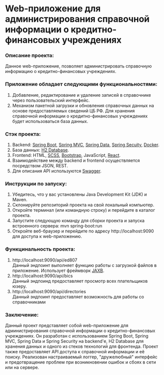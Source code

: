 # Web-приложение для администрирования справочной информации о кредитно-финансовых учреждениях

### Описание проекта:  
Данное web-приложение, позволяет администрировать справочную информацию о кредитно-финансовых учреждениях. 

### Приложение обладает следующими функциональностями:  
1. Добавление, редактирование и удаление записей в справочнике через пользовательский интерфейс.
2. Механизм пакетной загрузки и обновления справочных данных на основе предоставляемых сведений ЦБ РФ.
Для хранения справочной информации о кредитно-финансовых учреждениях будет использоваться база данных.

### Стэк проекта:  
1. Backend: [Spring Boot](https://spring.io/projects/spring-boot), [Spring MVC](https://docs.spring.io/spring-framework/docs/3.2.x/spring-framework-reference/html/mvc.html), [Spring Data](https://spring.io/projects/spring-data-jpa), [Spring Secuity](https://spring.io/projects/spring-security), [Docker](https://www.docker.com/).  
2. База данных: [H2 Database](https://www.h2database.com/html/main.html).  
3. Frontend: HTML, [SCSS](https://sass-lang.com/), [Bootstrap](https://getbootstrap.com/), JavaScript, [React](https://react.dev/).   
4. Взаимодействие между backend и frontend осуществляется посредством JSON, REST.  
5. Для описания API используются [Swagger](https://swagger.io/tools/swagger-ui/).  

### Инструкции по запуску:
1. Убедитесь, что у вас установлены Java Development Kit (JDK) и Maven.
2. Склонируйте репозиторий проекта на свой локальный компьютер.
3. Откройте терминал (или командную строку) и перейдите в каталог проекта.
4. Запустите следующую команду для сборки проекта и запуска встроенного сервера:
mvn spring-boot:run
5. Откройте веб-браузер и перейдите по адресу http://localhost:9090 для доступа к web-приложению.

### Функцинальность проекта:
 1. http://localhost:9090/api/ed807  
Данный эндпоинт выполняет функцию работы с загрузкой файлов в приложение. Использует фреймворк [JAXB](https://javaee.github.io/jaxb-v2/).
 2. http://localhost:9090/api/bics  
Данный эндпоинд предоставляет просмотр всех плательщиков юзеру.
 3. http://localhost:9090/api/directories  
Данный эндпоинт предоставляет возможность для работы со справочниками
 
### Заключение:  
Данный проект представляет собой web-приложение для администрирования справочной информации о кредитно-финансовых учреждениях. Он разработан с использованием Spring Boot, Spring MVC, Spring Data и Spring Security на backend'е, H2 Database для хранения данных и одного из стеков технологий для фронтенда. Проект также предоставляет API доступа к справочной информации и её поиску. Реализован настраиваемый логгер, "дружелюбный" интерфейс и предотвращение проблем при возникновении ошибок и сбоях в сети или на сервере.
